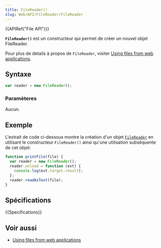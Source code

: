 ```yaml
---
title: FileReader()
slug: Web/API/FileReader/FileReader
---
```


{{APIRef("File API")}}

**`FileReader()`** est un constructeur qui permet de créer un nouvel objet FileReader.

Pour plus de details à propos de `FileReader`, visiter [Using files from web applications](/fr/docs/Web/API/File/Using_files_from_web_applications).

## Syntaxe

```js
var reader = new FileReader();
```

### Paramèteres

Aucun.

## Exemple

L'extrait de code ci-dessous montre la création d'un objet [`FileReader`](/fr/docs/Web/API/FileReader) en utilisant le constructeur `FileReader()` ainsi qu'une utilisation subséquente de cet objet:

```js
function printFile(file) {
  var reader = new FileReader();
  reader.onload = function (evt) {
    console.log(evt.target.result);
  };
  reader.readAsText(file);
}
```

## Spécifications

{{Specifications}}

## Voir aussi

- [Using files from web applications](/fr/docs/Web/API/File/Using_files_from_web_applications)
